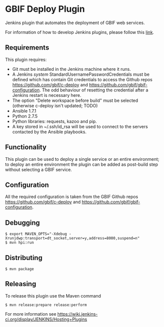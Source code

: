 # GBIF Deploy Plugin

Jenkins plugin that automates the deployment of GBIF web services.

For information of how to develop Jenkins plugins, please follow this [link](https://wiki.jenkins-ci.org/display/JENKINS/Hosting+Plugins).

## Requirements

This plugin requires:

- Git must be installed in the Jenkins machine where it runs.
- A Jenkins *system* StandardUsernamePasswordCredentials must be defined which has contain Git credentials to access the Github repos https://github.com/gbif/c-deploy and https://github.com/gbif/gbif-configuration.  The odd behaviour of resetting the credential after a Jenkins restart is necessary here.
- The option "Delete workspace before build" must be selected (otherwise c-deploy isn't updated; TODO)
- Ansible 1.7.1
- Python 2.7.5
- Python libraries: requests, kazoo and pip.
- A key stored in ~/.ssh/id_rsa will be used to connect to the servers contacted by the Ansible playbooks.

## Functionality

This plugin can be used to deploy a single service or an entire environment; to deploy an entire environment the plugin can be added as post-build step without selecting a GBIF service.

## Configuration

All the required configuration is taken from the GBIF Github repos https://github.com/gbif/c-deploy and https://github.com/gbif/gbif-configuration.

## Debugging

```
$ export MAVEN_OPTS="-Xdebug -Xrunjdwp:transport=dt_socket,server=y,address=8000,suspend=n"
$ mvn hpi:run
```

## Distributing

```
$ mvn package
```

## Releasing

To release this plugin use the Maven command

```
$ mvn release:prepare release:perform
```

For more information see https://wiki.jenkins-ci.org/display/JENKINS/Hosting+Plugins
